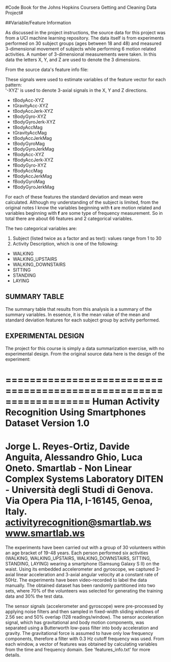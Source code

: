 #Code Book for the Johns Hopkins Coursera Getting and Cleaning Data Project#

##Variable/Feature Information

As discussed in the project instructions, the source data for this project was from a UCI machine learning repository.  The data itself is from experiments performed on 30 subject groups (ages between 18 and 48) and measured 3-dimensional movement of subjects while performing 6 motion related activities.  A number of 3-dimensional measurements were taken. In this data the letters X, Y, and Z are used to denote the 3 dimensions.


From the source data's feature info file:

These signals were used to estimate variables of the feature vector for each pattern:  
'-XYZ' is used to denote 3-axial signals in the X, Y and Z directions. 

* tBodyAcc-XYZ
* tGravityAcc-XYZ
* tBodyAccJerk-XYZ
* tBodyGyro-XYZ
* tBodyGyroJerk-XYZ
* tBodyAccMag
* tGravityAccMag
* tBodyAccJerkMag
* tBodyGyroMag
* tBodyGyroJerkMag
* fBodyAcc-XYZ
* fBodyAccJerk-XYZ
* fBodyGyro-XYZ
* fBodyAccMag
* fBodyAccJerkMag
* fBodyGyroMag
* fBodyGyroJerkMag


For each of these features the standard deviation and mean were calculated.  Although my understanding of the subject is limited, from the original notes I know the variables beginning with **t** are motion related and variables beginning with **f** are some type of frequency measurement. So in total there are about 66 features and 2 categorical variables.

The two categorical variables are:

1. Subject (listed twice as a factor and as text): values range from 1 to 30
2. Activity Description, which is one of the following:
  + WALKING
  + WALKING_UPSTAIRS
  + WALKING_DOWNSTAIRS
  + SITTING
  + STANDING
  + LAYING
  
## SUMMARY TABLE

The summary table that results from this analysis is a summary of the summary variables.  In essence, it is the mean value of the mean and standard deviation features for each subject group by activity performed.

## EXPERIMENTAL DESIGN

The project for this course is simply a data summarization exercise, with no experimental design.  From the original source data here is the design of the experiment:

==================================================================
Human Activity Recognition Using Smartphones Dataset
Version 1.0
==================================================================
Jorge L. Reyes-Ortiz, Davide Anguita, Alessandro Ghio, Luca Oneto.
Smartlab - Non Linear Complex Systems Laboratory
DITEN - Università degli Studi di Genova.
Via Opera Pia 11A, I-16145, Genoa, Italy.
activityrecognition@smartlab.ws
www.smartlab.ws
==================================================================

The experiments have been carried out with a group of 30 volunteers within an age bracket of 19-48 years. Each person performed six activities (WALKING, WALKING_UPSTAIRS, WALKING_DOWNSTAIRS, SITTING, STANDING, LAYING) wearing a smartphone (Samsung Galaxy S II) on the waist. Using its embedded accelerometer and gyroscope, we captured 3-axial linear acceleration and 3-axial angular velocity at a constant rate of 50Hz. The experiments have been video-recorded to label the data manually. The obtained dataset has been randomly partitioned into two sets, where 70% of the volunteers was selected for generating the training data and 30% the test data. 

The sensor signals (accelerometer and gyroscope) were pre-processed by applying noise filters and then sampled in fixed-width sliding windows of 2.56 sec and 50% overlap (128 readings/window). The sensor acceleration signal, which has gravitational and body motion components, was separated using a Butterworth low-pass filter into body acceleration and gravity. The gravitational force is assumed to have only low frequency components, therefore a filter with 0.3 Hz cutoff frequency was used. From each window, a vector of features was obtained by calculating variables from the time and frequency domain. See 'features_info.txt' for more details. 